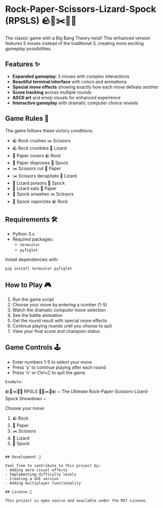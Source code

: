 # Rock-Paper-Scissors-Lizard-Spock (RPSLS) 🪨📄✂️🦎🖖

The classic game with a Big Bang Theory twist! This enhanced version features 5 moves instead of the traditional 3, creating more exciting gameplay possibilities.

## Features ✨

- **Expanded gameplay**: 5 moves with complex interactions
- **Beautiful terminal interface** with colors and animations
- **Special move effects** showing exactly how each move defeats another
- **Score tracking** across multiple rounds
- **ASCII art** and emoji visuals for enhanced experience
- **Interactive gameplay** with dramatic computer choice reveals

## Game Rules 📜

The game follows these victory conditions:
- 🪨 Rock crushes ✂️ Scissors
- 🪨 Rock crumbles 🦎 Lizard
- 📄 Paper covers 🪨 Rock
- 📄 Paper disproves 🖖 Spock
- ✂️ Scissors cut 📄 Paper
- ✂️ Scissors decapitate 🦎 Lizard
- 🦎 Lizard poisons 🖖 Spock
- 🦎 Lizard eats 📄 Paper
- 🖖 Spock smashes ✂️ Scissors
- 🖖 Spock vaporizes 🪨 Rock

## Requirements 🛠️

- Python 3.x
- Required packages:
  - `termcolor`
  - `pyfiglet`

Install dependencies with:
```bash
pip install termcolor pyfiglet
```

## How to Play 🎮

1. Run the game script
2. Choose your move by entering a number (1-5)
3. Watch the dramatic computer move selection
4. See the battle animation
5. Get the round result with special move effects
6. Continue playing rounds until you choose to quit
7. View your final score and champion status

## Game Controls 🕹️

- Enter numbers 1-5 to select your move
- Press 'y' to continue playing after each round
- Press 'n' or Ctrl+C to quit the game

```
Example:
```
🪨📄✂️🦎🖖 RPSLS 🖖🦎✂️📄🪨
~ The Ultimate Rock-Paper-Scissors-Lizard-Spock Showdown ~

Choose your move:
1. 🪨 Rock
2. 📄 Paper
3. ✂️ Scissors
4. 🦎 Lizard
5. 🖖 Spock
```

## Development 🤖

Feel free to contribute to this project by:
- Adding more visual effects
- Implementing difficulty levels
- Creating a GUI version
- Adding multiplayer functionality

## License 📄

This project is open source and available under the MIT License.
```
